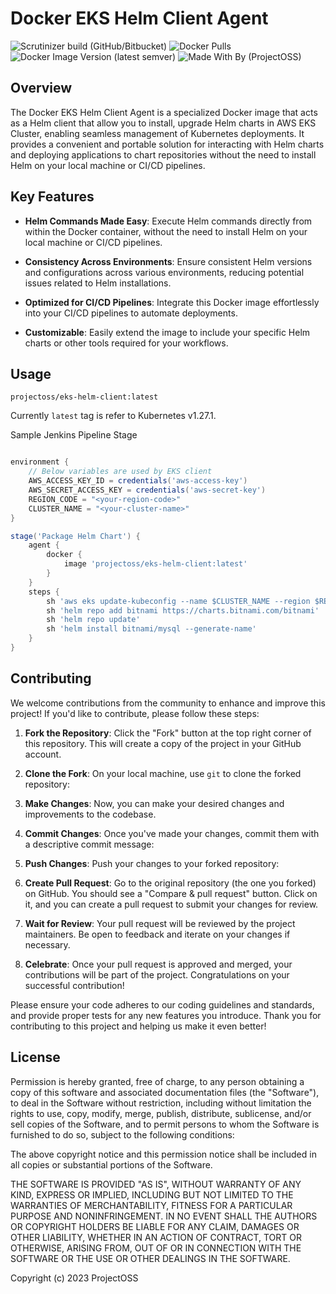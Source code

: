 # Docker EKS Helm Client Agent

![Scrutinizer build (GitHub/Bitbucket)](https://img.shields.io/scrutinizer/build/g/open-source-srilanka/eks-helm-client/master)
![Docker Pulls](https://img.shields.io/docker/pulls/projectoss/eks-helm-client)
![Docker Image Version (latest semver)](https://img.shields.io/docker/v/projectoss/eks-helm-client)
![Made With By (ProjectOSS)](https://img.shields.io/badge/made%20with%20love%20by-ProjectOSS-orange)

## Overview

The Docker EKS Helm Client Agent is a specialized Docker image that acts as a Helm client that allow you to install, upgrade Helm charts in AWS EKS Cluster, enabling seamless management of Kubernetes deployments. It provides a convenient and portable solution for interacting with Helm charts and deploying applications to chart repositories without the need to install Helm on your local machine or CI/CD pipelines.

## Key Features

- **Helm Commands Made Easy**: Execute Helm commands directly from within the Docker container, without the need to install Helm on your local machine or CI/CD pipelines.

- **Consistency Across Environments**: Ensure consistent Helm versions and configurations across various environments, reducing potential issues related to Helm installations.

- **Optimized for CI/CD Pipelines**: Integrate this Docker image effortlessly into your CI/CD pipelines to automate deployments.

- **Customizable**: Easily extend the image to include your specific Helm charts or other tools required for your workflows.

## Usage 

```
projectoss/eks-helm-client:latest
```
Currently `latest` tag is refer to Kubernetes v1.27.1.

Sample Jenkins Pipeline Stage

```groovy

environment {
    // Below variables are used by EKS client
    AWS_ACCESS_KEY_ID = credentials('aws-access-key')
    AWS_SECRET_ACCESS_KEY = credentials('aws-secret-key')
    REGION_CODE = "<your-region-code>"
    CLUSTER_NAME = "<your-cluster-name>"
}

stage('Package Helm Chart') {
    agent {
        docker {
            image 'projectoss/eks-helm-client:latest'
        }
    }
    steps {
        sh 'aws eks update-kubeconfig --name $CLUSTER_NAME --region $REGION_CODE'
        sh 'helm repo add bitnami https://charts.bitnami.com/bitnami'
        sh 'helm repo update'
        sh 'helm install bitnami/mysql --generate-name'
    }
}

```

## Contributing

We welcome contributions from the community to enhance and improve this project! If you'd like to contribute, please follow these steps:

1. **Fork the Repository**: Click the "Fork" button at the top right corner of this repository. This will create a copy of the project in your GitHub account.

2. **Clone the Fork**: On your local machine, use `git` to clone the forked repository:

3. **Make Changes**: Now, you can make your desired changes and improvements to the codebase.

4. **Commit Changes**: Once you've made your changes, commit them with a descriptive commit message:

5. **Push Changes**: Push your changes to your forked repository:

6. **Create Pull Request**: Go to the original repository (the one you forked) on GitHub. You should see a "Compare & pull request" button. Click on it, and you can create a pull request to submit your changes for review.

7. **Wait for Review**: Your pull request will be reviewed by the project maintainers. Be open to feedback and iterate on your changes if necessary.

8. **Celebrate**: Once your pull request is approved and merged, your contributions will be part of the project. Congratulations on your successful contribution!

Please ensure your code adheres to our coding guidelines and standards, and provide proper tests for any new features you introduce. Thank you for contributing to this project and helping us make it even better!

## License

Permission is hereby granted, free of charge, to any person obtaining a copy of this software and associated documentation files (the "Software"), to deal in the Software without restriction, including without limitation the rights to use, copy, modify, merge, publish, distribute, sublicense, and/or sell copies of the Software, and to permit persons to whom the Software is furnished to do so, subject to the following conditions:

The above copyright notice and this permission notice shall be included in all copies or substantial portions of the Software.

THE SOFTWARE IS PROVIDED "AS IS", WITHOUT WARRANTY OF ANY KIND, EXPRESS OR IMPLIED, INCLUDING BUT NOT LIMITED TO THE WARRANTIES OF MERCHANTABILITY, FITNESS FOR A PARTICULAR PURPOSE AND NONINFRINGEMENT. IN NO EVENT SHALL THE AUTHORS OR COPYRIGHT HOLDERS BE LIABLE FOR ANY CLAIM, DAMAGES OR OTHER LIABILITY, WHETHER IN AN ACTION OF CONTRACT, TORT OR OTHERWISE, ARISING FROM, OUT OF OR IN CONNECTION WITH THE SOFTWARE OR THE USE OR OTHER DEALINGS IN THE SOFTWARE.

Copyright (c) 2023 ProjectOSS

